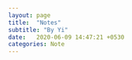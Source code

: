 ```yaml
---
layout: page
title:  "Notes"
subtitle: "By Yi"
date:   2020-06-09 14:47:21 +0530
categories: Note
---
```


